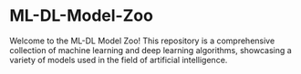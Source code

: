 # ML-DL-Model-Zoo
Welcome to the ML-DL Model Zoo! This repository is a comprehensive collection of machine learning and deep learning algorithms, showcasing a variety of models used in the field of artificial intelligence.
